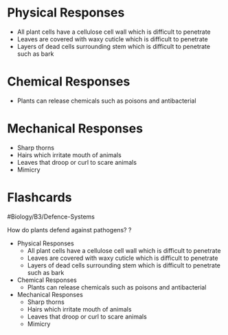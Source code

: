 # Physical Responses
- All plant cells have a cellulose cell wall which is difficult to penetrate
- Leaves are covered with waxy cuticle which is difficult to penetrate
- Layers of dead cells surrounding stem which is difficult to penetrate such as bark
# Chemical Responses
- Plants can release chemicals such as poisons and antibacterial
# Mechanical Responses
- Sharp thorns
- Hairs which irritate mouth of animals
- Leaves that droop or curl to scare animals
- Mimicry 

# Flashcards

#Biology/B3/Defence-Systems 

How do plants defend against pathogens?
?
- Physical Responses
	- All plant cells have a cellulose cell wall which is difficult to penetrate
	- Leaves are covered with waxy cuticle which is difficult to penetrate
	- Layers of dead cells surrounding stem which is difficult to penetrate such as bark
- Chemical Responses
	- Plants can release chemicals such as poisons and antibacterial
- Mechanical Responses
	- Sharp thorns
	- Hairs which irritate mouth of animals
	- Leaves that droop or curl to scare animals
	- Mimicry 
